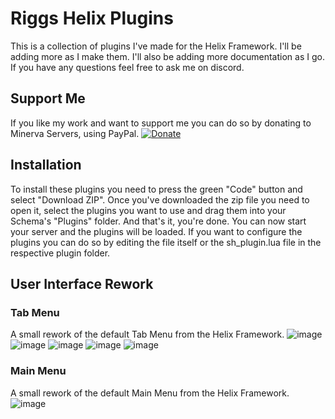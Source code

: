 # Riggs Helix Plugins
This is a collection of plugins I've made for the Helix Framework. I'll be adding more as I make them. I'll also be adding more documentation as I go. If you have any questions feel free to ask me on discord.

## Support Me
If you like my work and want to support me you can do so by donating to Minerva Servers, using PayPal.
[![Donate](https://img.shields.io/badge/Donate-PayPal-green.svg)](https://www.paypal.me/minervaservers)

## Installation
To install these plugins you need to press the green "Code" button and select "Download ZIP". Once you've downloaded the zip file you need to open it, select the plugins you want to use and drag them into your Schema's "Plugins" folder. And that's it, you're done. You can now start your server and the plugins will be loaded. If you want to configure the plugins you can do so by editing the file itself or the sh_plugin.lua file in the respective plugin folder.

## User Interface Rework
### Tab Menu
A small rework of the default Tab Menu from the Helix Framework.
![image](https://github.com/riggs9162/RiggsHelixPlugins/assets/49407096/37e93fdf-32e5-43d7-85c7-ac47120f7206)
![image](https://github.com/riggs9162/RiggsHelixPlugins/assets/49407096/7155a11a-12b2-47c9-832b-f25889c599a3)
![image](https://github.com/riggs9162/RiggsHelixPlugins/assets/49407096/3013d877-139f-456d-8ec2-1d1a9d9cc72c)
![image](https://github.com/riggs9162/RiggsHelixPlugins/assets/49407096/41f21344-5cbe-4005-8e5c-6971394c1a12)
![image](https://github.com/riggs9162/RiggsHelixPlugins/assets/49407096/b57f812e-0060-4084-8d5d-f0bb92df5458)

### Main Menu
A small rework of the default Main Menu from the Helix Framework.
![image](https://github.com/riggs9162/RiggsHelixPlugins/assets/49407096/2f1315a3-ed0f-4e6c-8b7b-fba624e1571e)